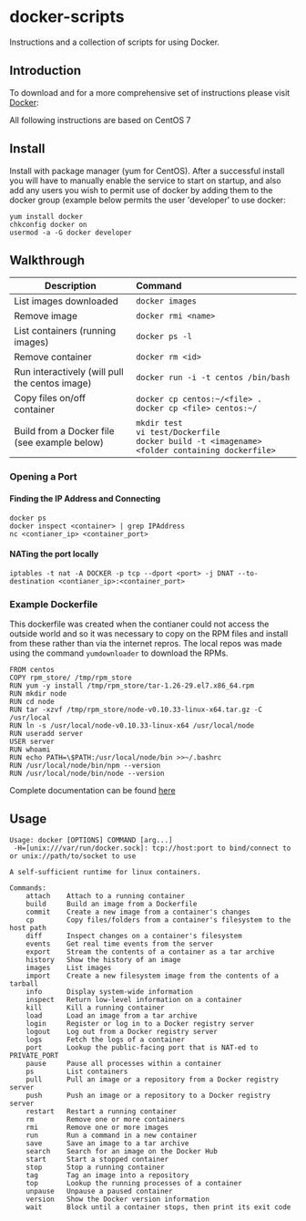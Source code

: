 docker-scripts
==============

Instructions and a collection of scripts for using Docker.

## Introduction
To download and for a more comprehensive set of instructions please visit [Docker][1]: 

All following instructions are based on CentOS 7

## Install

Install with package manager (yum for CentOS). After a successful install you will have to manually enable the service to start on startup, and also add any users you wish to permit use of docker by adding them to the docker group (example below permits the user 'developer' to use docker:
  
    yum install docker
    chkconfig docker on
    usermod -a -G docker developer

## Walkthrough

Description | Command
--- | :---
List images downloaded | `docker images`
Remove image | `docker rmi <name>`
List containers (running images) | `docker ps -l`
Remove container | `docker rm <id>`
Run interactively (will pull the centos image) | `docker run -i -t centos /bin/bash`
Copy files on/off container | `docker cp centos:~/<file> .` <br> `docker cp <file> centos:~/`
Build from a Docker file (see example below) | `mkdir test` <br> `vi test/Dockerfile` <br> `docker build -t <imagename> <folder containing dockerfile>`

### Opening a Port

#### Finding the IP Address and Connecting
    docker ps
    docker inspect <container> | grep IPAddress
    nc <contianer_ip> <container_port>

#### NATing the port locally
    iptables -t nat -A DOCKER -p tcp --dport <port> -j DNAT --to-destination <contianer_ip>:<container_port>

### Example Dockerfile

This dockerfile was created when the contianer could not access the outside world and so it was necessary to copy on the RPM files and install from these rather than via the internet repros. The local repos was made using the command `yumdownloader` to download the RPMs.

```
FROM centos
COPY rpm_store/ /tmp/rpm_store
RUN yum -y install /tmp/rpm_store/tar-1.26-29.el7.x86_64.rpm
RUN mkdir node
RUN cd node
RUN tar -xzvf /tmp/rpm_store/node-v0.10.33-linux-x64.tar.gz -C /usr/local
RUN ln -s /usr/local/node-v0.10.33-linux-x64 /usr/local/node
RUN useradd server
USER server
RUN whoami
RUN echo PATH=\$PATH:/usr/local/node/bin >>~/.bashrc
RUN /usr/local/node/bin/npm --version
RUN /usr/local/node/bin/node --version
```
Complete documentation can be found [here][2]

## Usage
```
Usage: docker [OPTIONS] COMMAND [arg...]
 -H=[unix:///var/run/docker.sock]: tcp://host:port to bind/connect to or unix://path/to/socket to use

A self-sufficient runtime for linux containers.

Commands:
    attach    Attach to a running container
    build     Build an image from a Dockerfile
    commit    Create a new image from a container's changes
    cp        Copy files/folders from a container's filesystem to the host path
    diff      Inspect changes on a container's filesystem
    events    Get real time events from the server
    export    Stream the contents of a container as a tar archive
    history   Show the history of an image
    images    List images
    import    Create a new filesystem image from the contents of a tarball
    info      Display system-wide information
    inspect   Return low-level information on a container
    kill      Kill a running container
    load      Load an image from a tar archive
    login     Register or log in to a Docker registry server
    logout    Log out from a Docker registry server
    logs      Fetch the logs of a container
    port      Lookup the public-facing port that is NAT-ed to PRIVATE_PORT
    pause     Pause all processes within a container
    ps        List containers
    pull      Pull an image or a repository from a Docker registry server
    push      Push an image or a repository to a Docker registry server
    restart   Restart a running container
    rm        Remove one or more containers
    rmi       Remove one or more images
    run       Run a command in a new container
    save      Save an image to a tar archive
    search    Search for an image on the Docker Hub
    start     Start a stopped container
    stop      Stop a running container
    tag       Tag an image into a repository
    top       Lookup the running processes of a container
    unpause   Unpause a paused container
    version   Show the Docker version information
    wait      Block until a container stops, then print its exit code

```


[1]: https://docs.docker.com/
[2]: http://docs.docker.com/reference/builder/
